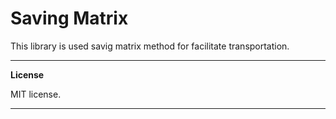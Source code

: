 # Saving Matrix

This library is used savig matrix method for facilitate transportation.

---
**License**

MIT license.

---
